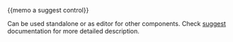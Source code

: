 
{{memo a suggest control}}

Can be used standalone or as editor for other components. Check [suggest](desktop/suggest.md) documentation for more detailed description.